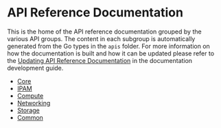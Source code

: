 # API Reference Documentation

This is the home of the API reference documentation grouped by the various API groups. The content in each subgroup is
automatically generated from the Go types in the `apis` folder. For more information on how the documentation is built
and how it can be updated please refer to
the [Updating API Reference Documentation](../development/documentation.md#api-reference-documentation)
in the documentation development guide.

* [Core](core.md)
* [IPAM](ipam.md)
* [Compute](compute.md)
* [Networking](networking.md)
* [Storage](storage.md)
* [Common](common.md)
